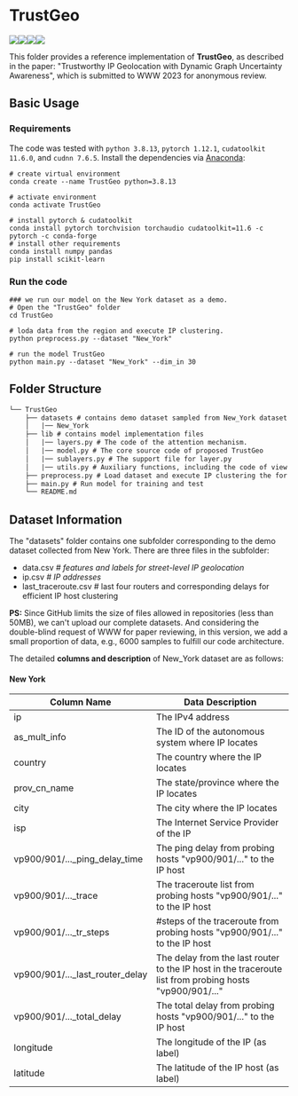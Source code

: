 # TrustGeo
![](https://img.shields.io/badge/python-3.8.13-green)![](https://img.shields.io/badge/pytorch-1.12.1-green)![](https://img.shields.io/badge/cudatoolkit-11.6.0-green)![](https://img.shields.io/badge/cudnn-7.6.5-green)

This folder provides a reference implementation of **TrustGeo**, as described in the paper: "Trustworthy IP Geolocation with Dynamic Graph Uncertainty Awareness",  which is submitted to WWW 2023 for anonymous review.


## Basic Usage

### Requirements

The code was tested with `python 3.8.13`, `pytorch 1.12.1`,  `cudatoolkit 11.6.0`, and `cudnn 7.6.5`. Install the dependencies via [Anaconda](https://www.anaconda.com/):

```shell
# create virtual environment
conda create --name TrustGeo python=3.8.13

# activate environment
conda activate TrustGeo

# install pytorch & cudatoolkit
conda install pytorch torchvision torchaudio cudatoolkit=11.6 -c pytorch -c conda-forge
# install other requirements
conda install numpy pandas
pip install scikit-learn
```

### Run the code
```shell
### we run our model on the New York dataset as a demo.
# Open the "TrustGeo" folder
cd TrustGeo

# loda data from the region and execute IP clustering. 
python preprocess.py --dataset "New_York" 

# run the model TrustGeo
python main.py --dataset "New_York" --dim_in 30
```

## Folder Structure

```tex
└── TrustGeo
	├── datasets # contains demo dataset sampled from New_York dataset for street-level IP geolocation	
	│	|── New_York
	├── lib # contains model implementation files
	│	|── layers.py # The code of the attention mechanism.
	│	|── model.py # The core source code of proposed TrustGeo
	│	|── sublayers.py # The support file for layer.py
	│	|── utils.py # Auxiliary functions, including the code of view fusion
	├── preprocess.py # Load dataset and execute IP clustering the for model running
	├── main.py # Run model for training and test
	└── README.md
```

## Dataset Information

The "datasets" folder contains one subfolder corresponding to the demo dataset collected from New York. There are three files in the subfolder:

- data.csv    *# features and labels for street-level IP geolocation* 
- ip.csv    *# IP addresses*
- last_traceroute.csv    # last four routers and corresponding delays for efficient IP host clustering

**PS:** Since GitHub limits the size of files allowed in repositories (less than 50MB), we can't upload our complete datasets. And considering the double-blind request of WWW for paper reviewing, in this version, we add a small proportion of data, e.g., 6000 samples to fulfill our code architecture. 

The detailed **columns and description** of New_York dataset are as follows:

#### New York 

| Column Name                     | Data Description                                             |
| ------------------------------- | ------------------------------------------------------------ |
| ip                              | The IPv4 address                                             |
| as_mult_info                    | The ID of the autonomous system where IP locates             |
| country                         | The country where the IP locates                             |
| prov_cn_name                    | The state/province where the IP locates                      |
| city                            | The city where the IP locates                                |
| isp                             | The Internet Service Provider of the IP                      |
| vp900/901/..._ping_delay_time   | The ping delay from probing hosts "vp900/901/..." to the IP host |
| vp900/901/..._trace             | The traceroute list from probing hosts "vp900/901/..." to the IP host |
| vp900/901/..._tr_steps          | #steps of the traceroute from probing hosts "vp900/901/..." to the IP host |
| vp900/901/..._last_router_delay | The delay from the last router to the IP host in the traceroute list from probing hosts "vp900/901/..." |
| vp900/901/..._total_delay       | The total delay from probing hosts "vp900/901/..." to the IP host |
| longitude                       | The longitude of the IP (as label)                           |
| latitude                        | The latitude of the IP host (as label)                       |

